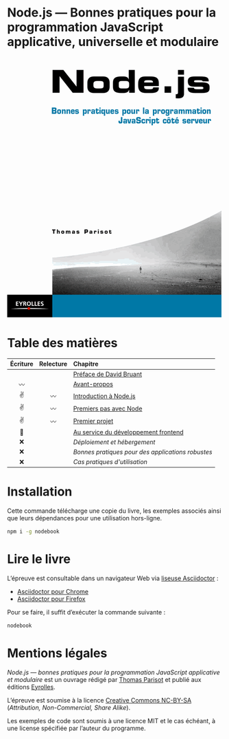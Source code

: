 # Node.js — Bonnes pratiques pour la programmation JavaScript applicative, universelle et modulaire

![](cover.png?raw=1)

# Table des matières

Écriture    | Relecture  | Chapitre
:----------:|:----------:|:--------
            |            | [Préface de David Bruant](foreword/foreword-fr.adoc)
:wavy_dash: |            | [Avant-propos](foreword/preamble.adoc)
:v:         |:wavy_dash: | [Introduction à Node.js](chapter-01/index.adoc)
:v:         |:wavy_dash: | [Premiers pas avec Node](chapter-02/index.adoc)
:v:         |:wavy_dash: | [Premier projet](chapter-03/index.adoc)
:muscle:    |            | [Au service du développement frontend](chapter-04/index.adoc)
:x:         |            | *Déploiement et hébergement*
:x:         |            | *Bonnes pratiques pour des applications robustes*
:x:         |            | *Cas pratiques d'utilisation*

# Installation

Cette commande télécharge une copie du livre, les exemples associés ainsi que leurs dépendances pour une utilisation hors-ligne.

```bash
npm i -g nodebook
```

# Lire le livre

L’épreuve est consultable dans un navigateur Web via [liseuse Asciidoctor](http://asciidoctor.org) :

- [Asciidoctor pour Chrome](https://chrome.google.com/webstore/detail/asciidoctorjs-live-previe/iaalpfgpbocpdfblpnhhgllgbdbchmia)
- [Asciidoctor pour Firefox](https://addons.mozilla.org/en-US/firefox/addon/asciidoctorjs-live-preview/)

Pour se faire, il suffit d’exécuter la commande suivante :

```bash
nodebook
```

# Mentions légales

*Node.js — bonnes pratiques pour la programmation JavaScript applicative et modulaire* est un ouvrage rédigé par [Thomas Parisot](https://oncletom.io) et publié aux éditions [Eyrolles](http://www.eyrolles.fr).

L’épreuve est soumise à la licence [Creative Commons NC-BY-SA](https://creativecommons.org/licenses/by-nc-sa/3.0/deed.fr) (*Attribution, Non-Commercial, Share Alike*).

Les exemples de code sont soumis à une licence MIT et le cas échéant, à une license spécifiée par l’auteur du programme.

